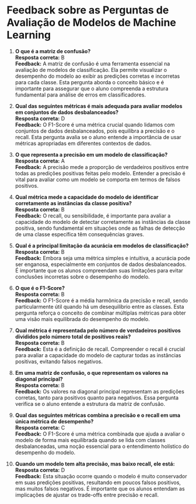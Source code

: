 # Feedback sobre as Perguntas de Avaliação de Modelos de Machine Learning

1. **O que é a matriz de confusão?**  
   **Resposta correta:** B  
   **Feedback:** A matriz de confusão é uma ferramenta essencial na avaliação de modelos de classificação. Ela permite visualizar o desempenho do modelo ao exibir as predições corretas e incorretas para cada classe. Esta pergunta aborda o conceito básico e é importante para assegurar que o aluno compreenda a estrutura fundamental para análise de erros em classificadores.

2. **Qual das seguintes métricas é mais adequada para avaliar modelos em conjuntos de dados desbalanceados?**  
   **Resposta correta:** D  
   **Feedback:** O F1-Score é uma métrica crucial quando lidamos com conjuntos de dados desbalanceados, pois equilibra a precisão e o recall. Esta pergunta avalia se o aluno entende a importância de usar métricas apropriadas em diferentes contextos de dados.

3. **O que representa a precisão em um modelo de classificação?**  
   **Resposta correta:** A  
   **Feedback:** A precisão mede a proporção de verdadeiros positivos entre todas as predições positivas feitas pelo modelo. Entender a precisão é vital para avaliar como um modelo se comporta em termos de falsos positivos.

4. **Qual métrica mede a capacidade do modelo de identificar corretamente as instâncias da classe positiva?**  
   **Resposta correta:** B  
   **Feedback:** O recall, ou sensibilidade, é importante para avaliar a capacidade do modelo de detectar corretamente as instâncias da classe positiva, sendo fundamental em situações onde as falhas de detecção de uma classe específica têm consequências graves.

5. **Qual é a principal limitação da acurácia em modelos de classificação?**  
   **Resposta correta:** B  
   **Feedback:** Embora seja uma métrica simples e intuitiva, a acurácia pode ser enganosa, especialmente em conjuntos de dados desbalanceados. É importante que os alunos compreendam suas limitações para evitar conclusões incorretas sobre o desempenho do modelo.

6. **O que é o F1-Score?**  
   **Resposta correta:** B  
   **Feedback:** O F1-Score é a média harmônica da precisão e recall, sendo particularmente útil quando há um desequilíbrio entre as classes. Esta pergunta reforça o conceito de combinar múltiplas métricas para obter uma visão mais equilibrada do desempenho do modelo.

7. **Qual métrica é representada pelo número de verdadeiros positivos divididos pelo número total de positivos reais?**  
   **Resposta correta:** B  
   **Feedback:** Esta é a definição de recall. Compreender o recall é crucial para avaliar a capacidade do modelo de capturar todas as instâncias positivas, evitando falsos negativos.

8. **Em uma matriz de confusão, o que representam os valores na diagonal principal?**  
   **Resposta correta:** B  
   **Feedback:** Os valores na diagonal principal representam as predições corretas, tanto para positivos quanto para negativos. Essa pergunta verifica se o aluno entende a estrutura da matriz de confusão.

9. **Qual das seguintes métricas combina a precisão e o recall em uma única métrica de desempenho?**  
   **Resposta correta:** C  
   **Feedback:** O F1-Score é uma métrica combinada que ajuda a avaliar o modelo de forma mais equilibrada quando se lida com classes desbalanceadas, uma noção essencial para o entendimento holístico do desempenho do modelo.

10. **Quando um modelo tem alta precisão, mas baixo recall, ele está:**  
    **Resposta correta:** D  
    **Feedback:** Esta situação ocorre quando o modelo é muito conservador em suas predições positivas, resultando em poucos falsos positivos, mas muitos falsos negativos. É importante que os alunos entendam as implicações de ajustar os trade-offs entre precisão e recall.
	
	